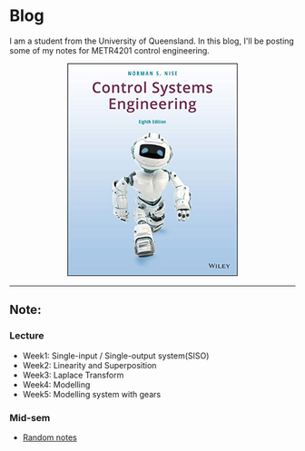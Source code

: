 # Blog
I am a student from the University of Queensland. In this blog, I'll be posting some of my notes for METR4201 control engineering.
<p align="center">
  <img src="image/48708089.jpg" width="300">
</p>
<hr>

## Note:
### Lecture
- Week1: Single-input / Single-output system(SISO)
- Week2: Linearity and Superposition
- Week3: Laplace Transform
- Week4: Modelling
- Week5: Modelling system with gears

### Mid-sem
- [Random notes](Midterm_exam.html)
